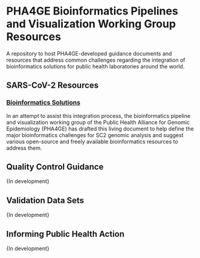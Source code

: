 # PHA4GE Bioinformatics Pipelines and Visualization Working Group Resources
A repository to host PHA4GE-developed guidance documents and resources that address common challenges regarding the integration of bioinformatics solutions for public health laboratories around the world.


## SARS-CoV-2 Resources
### [Bioinformatics Solutions](docs/bioinfo-solutions.md)
In an attempt to assist this integration process, the bioinformatics pipeline and visualization working group of the Public Health Alliance for Genomic Epidemiology (PHA4GE) has drafted this living document to help define the major bioinformatics challenges for SC2 genomic analysis and suggest various open-source and freely available bioinformatics resources to address them.
## Quality Control Guidance
{In development}
## Validation Data Sets
{In development}
## Informing Public Health Action
{In development}
